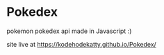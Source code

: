 # Pokedex
pokemon pokedex api made in Javascript :)

site live at https://kodehodekatty.github.io/Pokedex/
